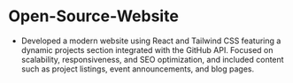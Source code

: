 # Open-Source-Website
- Developed a modern website using React and Tailwind CSS featuring a dynamic projects section integrated with the GitHub API. Focused on scalability, responsiveness, and SEO optimization, and included content such as project listings, event announcements, and blog pages.
